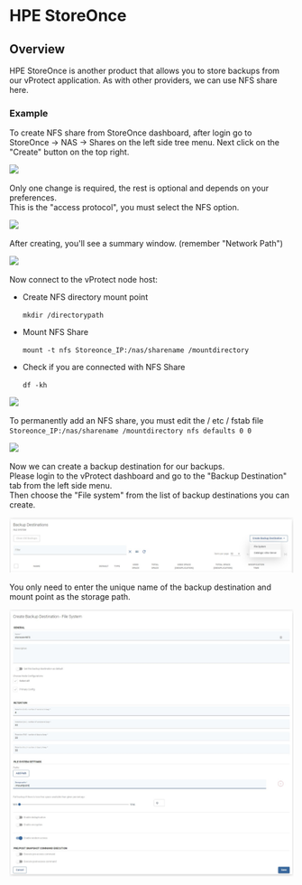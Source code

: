 # HPE StoreOnce

## Overview

HPE StoreOnce is another product that allows you to store backups from our vProtect application. As with other providers, we can use NFS share here.

### Example

To create NFS share from StoreOnce dashboard, after login go to StoreOnce -&gt; NAS -&gt; Shares on the left side tree menu. Next click on the "Create" button on the top right.

![](../../../.gitbook/assets/deduplication-appliances-storeonce-nfs-share.jpg)

Only one change is required, the rest is optional and depends on your preferences.  
This is the "access protocol", you must select the NFS option.

![](../../../.gitbook/assets/deduplication-appliances-storeonce-nfs-share-2.jpg)

After creating, you'll see a summary window. \(remember "Network Path"\)

![](../../../.gitbook/assets/deduplication-appliances-storeonce-nfs-share-3.jpg)

Now connect to the vProtect node host:

* Create NFS directory mount point  

  `mkdir /directorypath`  

* Mount NFS Share  

  `mount -t nfs Storeonce_IP:/nas/sharename /mountdirectory`  

* Check if you are connected with NFS Share  

  `df -kh`

![](../../../.gitbook/assets/deduplication-appliances-storeonce-vprotect-nfs.jpg)

To permanently add an NFS share, you must edit the / etc / fstab file  
`Storeonce_IP:/nas/sharename /mountdirectory nfs defaults 0 0`

![](../../../.gitbook/assets/deduplication-appliances-storeonce-vprotect-nfs-2.jpg)

Now we can create a backup destination for our backups.  
Please login to the vProtect dashboard and go to the "Backup Destination" tab from the left side menu.  
Then choose the "File system" from the list of backup destinations you can create.

![](../../../.gitbook/assets/backup-destinations-file-system%20%281%29.jpg)

You only need to enter the unique name of the backup destination and mount point as the storage path.

![](../../../.gitbook/assets/backup-destinations-file-system-nfs-mount%20%281%29.jpg)

